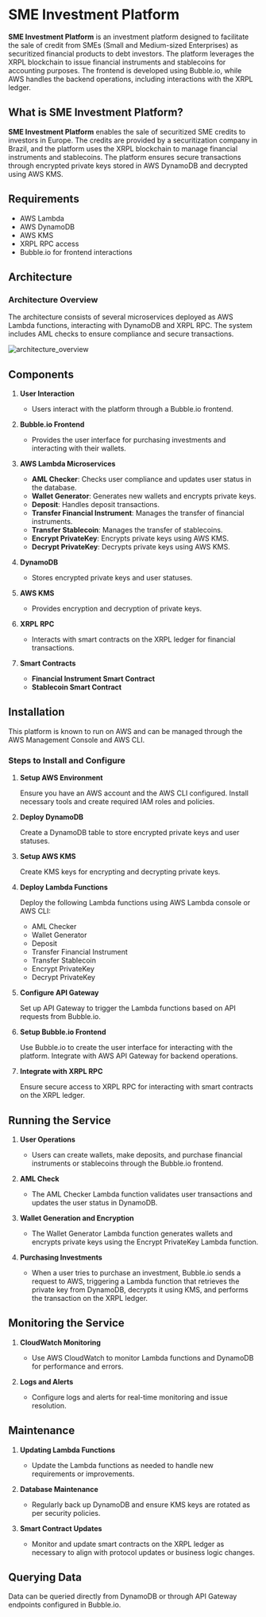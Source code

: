 # SME Investment Platform

**SME Investment Platform** is an investment platform designed to facilitate the sale of credit from SMEs (Small and Medium-sized Enterprises) as securitized financial products to debt investors. The platform leverages the XRPL blockchain to issue financial instruments and stablecoins for accounting purposes. The frontend is developed using Bubble.io, while AWS handles the backend operations, including interactions with the XRPL ledger.

## What is SME Investment Platform?

**SME Investment Platform** enables the sale of securitized SME credits to investors in Europe. The credits are provided by a securitization company in Brazil, and the platform uses the XRPL blockchain to manage financial instruments and stablecoins. The platform ensures secure transactions through encrypted private keys stored in AWS DynamoDB and decrypted using AWS KMS.

## Requirements

- AWS Lambda
- AWS DynamoDB
- AWS KMS
- XRPL RPC access
- Bubble.io for frontend interactions

## Architecture

### Architecture Overview

The architecture consists of several microservices deployed as AWS Lambda functions, interacting with DynamoDB and XRPL RPC. The system includes AML checks to ensure compliance and secure transactions.

![architecture_overview](https://github.com/hcaumo/Ripple/assets/65081463/a1b75f3c-3e50-4daf-90b0-8f69485f3ba6)

## Components

1. **User Interaction**
   - Users interact with the platform through a Bubble.io frontend.
   
2. **Bubble.io Frontend**
   - Provides the user interface for purchasing investments and interacting with their wallets.

3. **AWS Lambda Microservices**
   - **AML Checker**: Checks user compliance and updates user status in the database.
   - **Wallet Generator**: Generates new wallets and encrypts private keys.
   - **Deposit**: Handles deposit transactions.
   - **Transfer Financial Instrument**: Manages the transfer of financial instruments.
   - **Transfer Stablecoin**: Manages the transfer of stablecoins.
   - **Encrypt PrivateKey**: Encrypts private keys using AWS KMS.
   - **Decrypt PrivateKey**: Decrypts private keys using AWS KMS.

4. **DynamoDB**
   - Stores encrypted private keys and user statuses.

5. **AWS KMS**
   - Provides encryption and decryption of private keys.

6. **XRPL RPC**
   - Interacts with smart contracts on the XRPL ledger for financial transactions.

7. **Smart Contracts**
   - **Financial Instrument Smart Contract**
   - **Stablecoin Smart Contract**

## Installation

This platform is known to run on AWS and can be managed through the AWS Management Console and AWS CLI.

### Steps to Install and Configure

1. **Setup AWS Environment**

   Ensure you have an AWS account and the AWS CLI configured. Install necessary tools and create required IAM roles and policies.

2. **Deploy DynamoDB**

   Create a DynamoDB table to store encrypted private keys and user statuses.

3. **Setup AWS KMS**

   Create KMS keys for encrypting and decrypting private keys.

4. **Deploy Lambda Functions**

   Deploy the following Lambda functions using AWS Lambda console or AWS CLI:
   - AML Checker
   - Wallet Generator
   - Deposit
   - Transfer Financial Instrument
   - Transfer Stablecoin
   - Encrypt PrivateKey
   - Decrypt PrivateKey

5. **Configure API Gateway**

   Set up API Gateway to trigger the Lambda functions based on API requests from Bubble.io.

6. **Setup Bubble.io Frontend**

   Use Bubble.io to create the user interface for interacting with the platform. Integrate with AWS API Gateway for backend operations.

7. **Integrate with XRPL RPC**

   Ensure secure access to XRPL RPC for interacting with smart contracts on the XRPL ledger.

## Running the Service

1. **User Operations**

   - Users can create wallets, make deposits, and purchase financial instruments or stablecoins through the Bubble.io frontend.

2. **AML Check**

   - The AML Checker Lambda function validates user transactions and updates the user status in DynamoDB.

3. **Wallet Generation and Encryption**

   - The Wallet Generator Lambda function generates wallets and encrypts private keys using the Encrypt PrivateKey Lambda function.

4. **Purchasing Investments**

   - When a user tries to purchase an investment, Bubble.io sends a request to AWS, triggering a Lambda function that retrieves the private key from DynamoDB, decrypts it using KMS, and performs the transaction on the XRPL ledger.

## Monitoring the Service

1. **CloudWatch Monitoring**

   - Use AWS CloudWatch to monitor Lambda functions and DynamoDB for performance and errors.

2. **Logs and Alerts**

   - Configure logs and alerts for real-time monitoring and issue resolution.

## Maintenance

1. **Updating Lambda Functions**

   - Update the Lambda functions as needed to handle new requirements or improvements.

2. **Database Maintenance**

   - Regularly back up DynamoDB and ensure KMS keys are rotated as per security policies.

3. **Smart Contract Updates**

   - Monitor and update smart contracts on the XRPL ledger as necessary to align with protocol updates or business logic changes.

## Querying Data

Data can be queried directly from DynamoDB or through API Gateway endpoints configured in Bubble.io.
